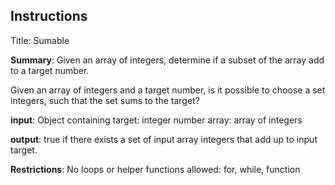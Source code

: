## Instructions

Title: Sumable

**Summary**: Given an array of integers, determine if a subset of the array add to a target number.

Given an array of integers and a target number, is it
possible to choose a set integers, such that the set
sums to the target?

**input**: Object containing
    target: integer number
    array: array of integers

**output**: true if there exists a set of input array integers
        that add up to input target.

**Restrictions**: No loops or helper functions allowed: for, while, function
